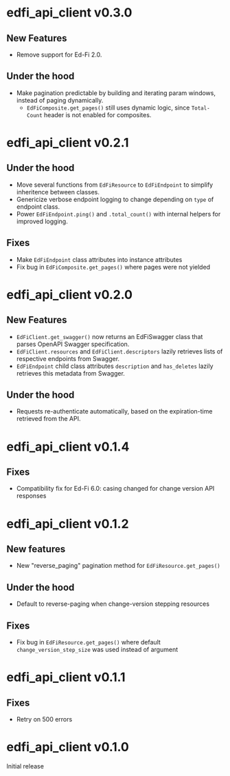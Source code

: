 # edfi_api_client v0.3.0
## New Features
- Remove support for Ed-Fi 2.0.

## Under the hood
- Make pagination predictable by building and iterating param windows, instead of paging dynamically.
    - `EdFiComposite.get_pages()` still uses dynamic logic, since `Total-Count` header is not enabled for composites.


# edfi_api_client v0.2.1
## Under the hood
- Move several functions from `EdFiResource` to `EdFiEndpoint` to simplify inheritence between classes.
- Genericize verbose endpoint logging to change depending on `type` of endpoint class.
- Power `EdFiEndpoint.ping()` and `.total_count()` with internal helpers for improved logging.

## Fixes
- Make `EdFiEndpoint` class attributes into instance attributes
- Fix bug in `EdFiComposite.get_pages()` where pages were not yielded


# edfi_api_client v0.2.0
## New Features
- `EdFiClient.get_swagger()` now returns an EdFiSwagger class that parses OpenAPI Swagger specification.
- `EdFiClient.resources` and `EdFiClient.descriptors` lazily retrieves lists of respective endpoints from Swagger.
- `EdFiEndpoint` child class attributes `description` and `has_deletes` lazily retrieves this metadata from Swagger.

## Under the hood
- Requests re-authenticate automatically, based on the expiration-time retrieved from the API.


# edfi_api_client v0.1.4
## Fixes
- Compatibility fix for Ed-Fi 6.0: casing changed for change version API responses


# edfi_api_client v0.1.2
## New features
- New "reverse_paging" pagination method for `EdFiResource.get_pages()`

## Under the hood
- Default to reverse-paging when change-version stepping resources

## Fixes
- Fix bug in `EdFiResource.get_pages()` where default `change_version_step_size` was used instead of argument


# edfi_api_client v0.1.1
## Fixes
- Retry on 500 errors


# edfi_api_client v0.1.0
Initial release

